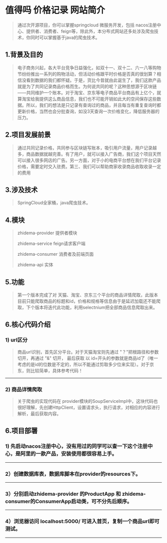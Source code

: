 # 值得吗 价格记录 网站简介

> 通过次开源项目，你可以掌握springcloud 微服务开发，包括 nacos注册中心、提供者、消费者、feign等，除此外，本分布式网站还多处涉及爬虫技术，你同时可以掌握基于java的爬虫技术。

## 1.背景及目的

> 电子商务兴起，各大平台竞争日益强化，如双十一、双十二、六一八等购物节纷纷推出一系列的购物活动，但活动价格跟平时价格是否真的很划算？相信没看到数据的我们都怀疑。于是，货比今昔就由此诞生了，我们这款产品就是为了共同记录商品价格而生。为何说共同的呢？这种思想源于区块链——共同维护一个账本。对于淘宝、京东等电子商品平台商品有上亿个，就算淘宝给我提供这么商品信息，我们也不可能开销如此大的空间保存这些数据。所以，我们的想法是只记录有查询过的商品，并且每当有重复查询时都更新价格，当然也会分批查询，如没3天查询一次价格变化，降低服务器的压力。

## 2.项目发展前景
> 通过共同记录价格，共同参与区块链写账本，吸引用户流量，用户记录越多，商品数据就越完善。有了用户，就可以接入广告商，我们这个项目天然可以接入很多网店的广告。另一方面，对于小的电商平台想在我们平台记录价格，需要定时交入驻费。第三、我们可以帮助商家收录商品收取收录一定的费用

## 3.涉及技术
> SpringCloud全家桶，java爬虫技术。
>

## 4.模块
> zhidema-provider 提供者模块
>
> zhidema-service feign请求客户端
>
> zhidema-consumer 消费者及前端页面
>
> zhidema-api 实体
>

## 5.功能
> 第一个版本完成了对 天猫、淘宝、京东三个平台的商品详情爬取，此版本目前只能爬取商品的标题和id，价格和规格等信息由于是延迟加载还不能爬取，下个版本将迭代此功能，利用selectnium把全部商品信息爬取出来。
> 


## 6.核心代码介绍
### 1) url区分
> 商品url识别，首先区分平台。对于天猫淘宝则先通过 "？"把根路径和参数切开，再通过 "&" 切开，
>最后获取 以 id=开头的参数就是商品id了（唯一考虑的是id的位数是不定的，所以不能通过剪取多少位来实现）。对于京东，则比较简单，具体参考代码！
>
---
### 2) 商品详情爬取
> 关于爬虫的实现代码在 provider模块的SoupServiceImpl中，这块代码也很好理解，先创建HttpClient，设置请求头，执行请求，对相应的内容进行解析，最后获取内容。
>

## 6.项目部署

### 1) 先启动nacos注册中心，没有用过的同学可以查一下这个注册中心，是阿里的一款产品，安装使用都很容易上手。

---
### 2）创建数据库表，数据库脚本在provider的resources下。

---
### 3）分别启动zhidema-provider 的ProductApp 和 zhidema-consumer的ConsumerApp启动类，可不分先后顺序。

---
### 4）浏览器访问 localhost:5000/ 可进入首页，复制一个商品url即可测试。

---
